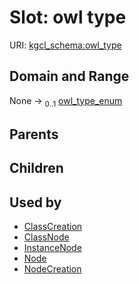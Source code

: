 
# Slot: owl type




URI: [kgcl_schema:owl_type](https://w3id.org/kgcl-schema/owl_type)


## Domain and Range

None &#8594;  <sub>0..1</sub> [owl_type_enum](owl_type_enum.md)

## Parents


## Children


## Used by

 * [ClassCreation](ClassCreation.md)
 * [ClassNode](ClassNode.md)
 * [InstanceNode](InstanceNode.md)
 * [Node](Node.md)
 * [NodeCreation](NodeCreation.md)
